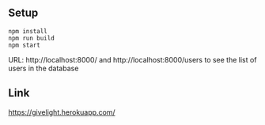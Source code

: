 ## Setup

```
npm install
npm run build
npm start
```
URL: http://localhost:8000/
and http://localhost:8000/users to see the list of users in the database

## Link
https://givelight.herokuapp.com/
